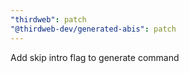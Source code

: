 ```yaml
---
"thirdweb": patch
"@thirdweb-dev/generated-abis": patch
---
```


Add skip intro flag to generate command
